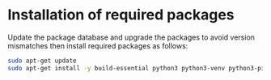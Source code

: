 # Installation of required packages

Update the package database and upgrade the packages to avoid version mismatches then install required packages as follows:

```bash
sudo apt-get update
sudo apt-get install -y build-essential python3 python3-venv python3-pip python3-tk curl make git
```
